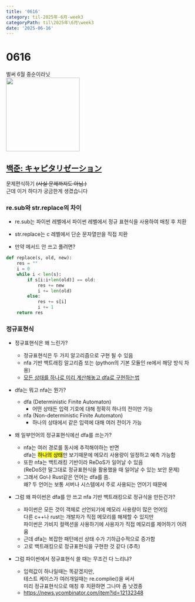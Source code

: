 ```yaml
---
title: '0616'
category: til-2025年-6月-week3
categoryPath: til\2025年\6月\week3
date: '2025-06-16'
---
```

# 0616  
벌써 6월 중순이라닛  
<img src="https://i.pinimg.com/originals/bb/b3/27/bbb327af15d8f396652c4a488f565028.gif" width="200"> 
## [백준: キャピタリゼーション](https://www.acmicpc.net/problem/18415)  
문제편식하기 ~~(사실 문제까지도 아님.)~~  
근데 이거 하다가 궁금한게 생겼습니다  
### re.sub와 str.replace의 차이  
- re.sub는 파이썬 레벨에서 파이썬 레벨에서 정규 표현식을 사용하여 매칭 후 치환  
- str.replace는 c 레벨에서 단순 문자열만을 직접 치환

- 만약 메서드 안 쓰고 풀려면?  
```python  
def replace(s, old, new):  
	res = ""  
	i = 0  
	while i < len(s):  
		if s[i:i+len(old)] == old:  
			res += new  
			i += len(old)  
		else:  
			res += s[i]  
			i += 1  
	return res  
```

### 정규표현식  
- 정규표현식은 왜 느린가?   
	- 정규표현식은 두 가지 알고리즘으로 구현 될 수 있음  
	- nfa 기반 백트래킹 알고리즘 또는 (python의 기본 모듈인 re에서 해당 방식 차용)  
	- [모든 상태를 하나로 미리 계산해놓고 dfa로 구현하는법](https://www.geeksforgeeks.org/compiler-design/regular-expression-to-dfa/)  
	
- dfa는 뭐고 nfa는 뭔가?  
	- dfa (Deterministic Finite Automaton)  
		- 어떤 상태든 입력 기호에 대해 정확히 하나의 전이만 가능  
	- nfa (Non-deterministic Finite Automaton)  
		- 하나의 상태에서 같은 입력에 대해 여러 전이가 가능

- 왜 일부언어의 정규표현식에선 dfa를 쓰는가?  
	- nfa는 여러 경로를 동시에 추적해야하는 반면   
	  dfa는 <mark>하나의 상태</mark>만 보기때문에 메모리 사용량이 일정하고 예측 가능함  
	- 또한 nfa는 백트래킹 기반이라 ReDoS가 일어날 수 있음  
	  (ReDoS란 말그대로 정규표현식을 활용했을 때 일어날 수 있는 보안 문제)  
	- 그래서 Go나 Rust같은 언어는 dfa를 씀.  
	  왜? 두 언어는 보통 서버나 시스템에서 주로 사용되는 언어기 때문에

- 그럼 왜 파이썬은 dfa를 안 쓰고 nfa 기반 백트래킹으로 정규식을 만든건가?  
	- 파이썬은 모든 것이 객체로 선언되기에 메모리 사용량이 많은 언어임  
	  다른 c++나 rust는 개발자가 직접 메모리를 해제할 수 있지만  
	  파이썬은 가비지 컬렉션을 사용하기에 사용자가 직접 메모리를 제어하기 어려움  
	- 근데 dfa는 복잡한 패턴에선 상태 수가 기하급수적으로 증가함  
	- 고로 백트래킹으로 정규표현식을 구현한 것 같다 (추측)

- 그럼 파이썬에서 정규표현식 쓸 때는 무조건 다 느리냐?  
	- 입력값이 하나일때는 똑같겠지만,  
	  테스트 케이스가 여러개일때는 re.complie()을 써서  
	  미리 정규표현식으로 매칭 후 치환하면 그나마 좀 낫겠죵  
	- https://news.ycombinator.com/item?id=12132348
